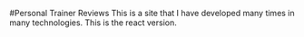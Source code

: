 #Personal Trainer Reviews
This is a site that I have developed many times in many technologies.  This is the react version.